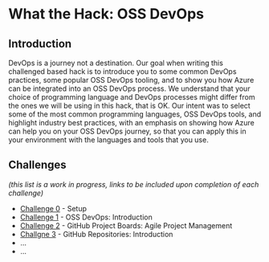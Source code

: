 # What the Hack: OSS DevOps

## Introduction

DevOps is a journey not a destination. Our goal when writing this challenged based hack is to introduce you to some common DevOps practices, some popular OSS DevOps tooling, and to show you how Azure can be integrated into an OSS DevOps process. We understand that your choice of programming language and DevOps processes might differ from the ones we will be using in this hack, that is OK. Our intent was to select some of the most common programming languages, OSS DevOps tools, and highlight industry best practices, with an emphasis on showing how Azure can help you on your OSS DevOps journey, so that you can apply this in your environment with the languages and tools that you use.

## Challenges
 
 *(this list is a work in progress, links to be included upon completion of each challenge)*

 - [Challenge 0](./Student/Guides/challenge00.md) - Setup
 - [Challenge 1](./Student/Guides/challenge01.md) - OSS DevOps: Introduction
 - [Challenge 2](./Student/Guides/challenge02.md) - GitHub Project Boards: Agile Project Management
 - [Challgne 3](./Student/Guides/challenge03.md) - GitHub Repositories: Introduction
 - ...
 - ...